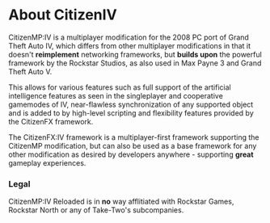 # About CitizenIV

CitizenMP:IV is a multiplayer modification for the 2008 PC port of Grand Theft Auto IV, which differs from other multiplayer modifications in that it doesn't **reimplement** networking frameworks, but **builds upon** the powerful framework by the Rockstar Studios, as also used in Max Payne 3 and Grand Theft Auto V.

This allows for various features such as full support of the artificial intelligence features as seen in the singleplayer and cooperative gamemodes of IV, near-flawless synchronization of any supported object and is added to by high-level scripting and flexibility features provided by the CitizenFX framework.

The CitizenFX:IV framework is a multiplayer-first framework supporting the CitizenMP modification, but can also be used as a base framework for any other modification as desired by developers anywhere - supporting **great** gameplay experiences.

### Legal

CitizenMP:IV Reloaded is in **no** way afflitiated with Rockstar Games, Rockstar North or any of Take-Two's subcompanies.